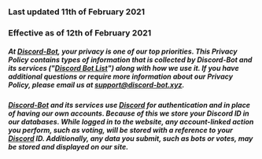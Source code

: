 ### Last updated 11th of February 2021
### Effective as of 12th of February 2021

##### At [Discord-Bot](https://discord-bot.xyz), your privacy is one of our top priorities. This Privacy Policy contains types of information that is collected by Discord-Bot and its services ("[Discord Bot List](https://discord-bot.xyz)") along with how we use it. If you have additional questions or require more information about our Privacy Policy, please email us at [support@discord-bot.xyz](mailto:support@discord-bot.xyz).

##### [Discord-Bot](https://discord-bot.xyz) and its services use [Discord](https://discordapp.com/) for authentication and in place of having our own accounts. Because of this we store your Discord ID in our databases. While logged in to the website, any account-linked action you perform, such as voting, will be stored with a reference to your [Discord](https://discordapp.com/) ID. Additionally, any data you submit, such as bots or votes, may be stored and displayed on our site.
